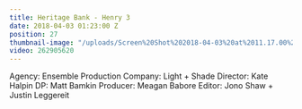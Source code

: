 ```yaml
---
title: Heritage Bank - Henry 3
date: 2018-04-03 01:23:00 Z
position: 27
thumbnail-image: "/uploads/Screen%20Shot%202018-04-03%20at%2011.17.00%20am.png"
video: 262905620
---
```


Agency: Ensemble
Production Company: Light + Shade
Director: Kate Halpin
DP: Matt Bamkin
Producer: Meagan Babore
Editor: Jono Shaw + Justin Leggereit